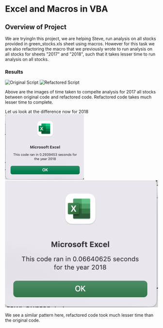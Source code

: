 # Excel and Macros in VBA

## Overview of Project
We are tryingIn this project, we are helping Steve, run analysis on all stocks provided in green_stocks.xls sheet using macros. However for this task we are also refactoring the macro that we previously wrote to run analysis on all stocks for sheets "2017" and "2018", such that it takes lesser time to run analysis on all stocks.

### Results
![Original Script](blob/main/resources/VBA_2017_Pop_Up_Not_Refactored.png)
![Refactored Script](blob/main/resources/VBA_Challenge_2017_Pop_Up.png)

Above are the images of time taken to compelte analysis for 2017 all stocks between original code and refactored code. 
Refactored code takes much lesser time to complete.

Let us look at the difference now for 2018
![Original Script](resources/VBA_2018_Pop_Up_Not_Refactored.png)
![Refactored Script](resources/VBA_Challenge_2018_Pop_Up.png)

We see a similar pattern here, refactored code took much lesser time than the original code.





